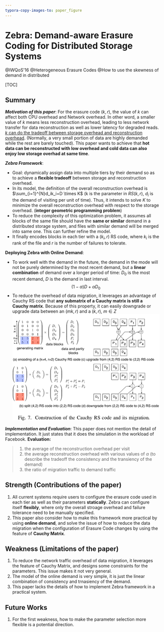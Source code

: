 ```yaml
---
typora-copy-images-to: paper_figure
---
```

# Zebra: Demand-aware Erasure Coding for Distributed Storage Systems
@IWQoS'16 @Heterogeneous Erasure Codes @How to use the skewness of demand in distributed 

[TOC]

## Summary
***Motivation of this paper***: For the erasure code $(k, r)​$, the value of $k​$ can affect both CPU overhead and Network overhead. In other word, a smaller value of $k​$ means less reconstruction overhead, leading to less network transfer for data reconstruction as well as lower latency for degraded reads. <u>$k​$ can do the tradeoff between storage overhead and reconstruction overhead</u>. (Normally, a very small portion of data are highly demanded while the rest are barely touched). This paper wants to achieve that **hot data can be reconstructed with low overhead and cold data can also enjoy low storage overhad at same time**.

***Zebra Framework***:
- Goal: dynamically assign data into multiple tiers by their demand so as to achieve a **flexible tradeoff** between storage and reconstruction overhead.
- In its model, the definition of the overall reconstruction overhead is $\sum_{i=1}^{N}d_ik_i=D \times K$ (k is the parameter in $RS(k,r)$, $d_i$ is the demand of visiting per unit of time). Thus, it intends to solve $K$ to minimize the overall reconstruction overhead with respect to the storage overhead. (**integer geometric programming problem**)
- To reduce the complexity of this optimization problem, it assumes all blocks of the same file should have the **same or similar** demand in a distributed storage system, and files with similar demand will be merged into same one. This can further refine the model.
- It finally encodes  blocks in each tier with a $(k_i, r)$ RS code, where $k_i$ is the rank of the file and $r$ is the number of failures to tolerate.

**Deploying Zebra with Online Demand**:
- To work well with the demand in the future, the demand in the mode will not be purely determined by the most recent demand, but a **linear combination** of demand over a longer period of time: $D_0$ is the most recent demand, $D$ is the demand in last interval.
$$
(1-\alpha)D+\alpha D_0
$$
- To reduce the overhead of data migration, it leverages an advantage of Cauchy RS code that **any submatrix of a Cauchy matrix is still a Cauchy matrix**. Because of this property, it can easily downgrade or upgrade data between an $(mk, r)$ and a $(k, r)$, $m \in Z$
![1535025690952](paper_figure/1535025690952.png)

***Implementation and Evaluation***:
This paper does not mention the detail of implementation. It just states that it does the simulation in the workload of Facebook.
**Evaluation:**
>1. the average of the reconstruction overhead per visit
>2. the average reconstruction overhead with various values of $\alpha$ (to describe the tradeoff the consistency and the transiency of the demand)
>3. the ratio of migration traffic to demand traffic

## Strength (Contributions of the paper)
1. All current systems require users to configure the erasure code used in each tier as well as their parameters **statically**. Zebra can configure itself **flexibly**, where only the overall stroage overhead and failure tolerance need to be manually specified.
2. This paper also consider how to make this framework more practical by using **online demand**, and solve the issue of how to reduce the data migration when the configuration of Erasure Code changes by using the feature of **Cauchy Matrix**.
## Weakness (Limitations of the paper)
1. To reduce the network traffic overhead of data migration, it leverages the feature of Cauchy Matrix, and designs some constraints for the parameters. This issue makes it not very general.
2. The model of the online demand is very simple, it is just the linear combination of consistency and trnasiency of the demand. 
3. This paper lacks the details of how to implement Zebra framework in a practical system. 
## Future Works
1. For the first weakness, how to make the parameter selection more flexible is a potential direction.

